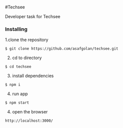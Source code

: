 #Techsee

Developer task for Techsee

### Installing

1.clone the repository

```
$ git clone https://github.com/asafgolan/techsee.git
```

2. cd to directory

```
$ cd techsee
```

3. install dependencies

```
$ npm i
```
4. run app

```
$ npm start
```
4. open the browser

```
http://localhost:3000/
```
